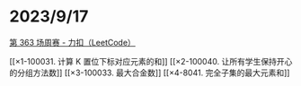 # 2023/9/17
[第 363 场周赛 - 力扣（LeetCode）](https://leetcode.cn/contest/weekly-contest-363/)

[[×1-100031. 计算 K 置位下标对应元素的和]]
[[×2-100040. 让所有学生保持开心的分组方法数]]
[[×3-100033. 最大合金数]]
[[×4-8041. 完全子集的最大元素和]]
